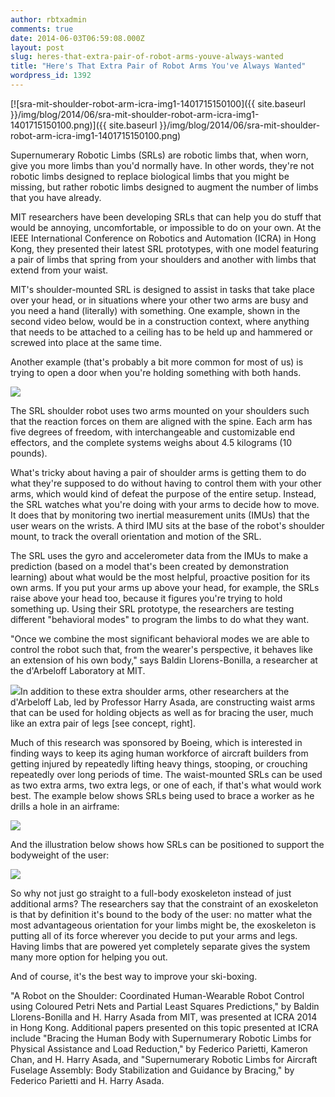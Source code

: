 ```yaml
---
author: rbtxadmin
comments: true
date: 2014-06-03T06:59:08.000Z
layout: post
slug: heres-that-extra-pair-of-robot-arms-youve-always-wanted
title: "Here's That Extra Pair of Robot Arms You've Always Wanted"
wordpress_id: 1392
---
```


[![sra-mit-shoulder-robot-arm-icra-img1-1401715150100]({{ site.baseurl }}/img/blog/2014/06/sra-mit-shoulder-robot-arm-icra-img1-1401715150100.png)]({{ site.baseurl }}/img/blog/2014/06/sra-mit-shoulder-robot-arm-icra-img1-1401715150100.png)

Supernumerary Robotic Limbs (SRLs) are robotic limbs that, when worn, give you more limbs than you'd normally have. In other words, they're not robotic limbs designed to replace biological limbs that you might be missing, but rather robotic limbs designed to augment the number of limbs that you have already.

MIT researchers have been developing SRLs that can help you do stuff that would be annoying, uncomfortable, or impossible to do on your own. At the IEEE International Conference on Robotics and Automation (ICRA) in Hong Kong, they presented their latest SRL prototypes, with one model featuring a pair of limbs that spring from your shoulders and another with limbs that extend from your waist.

MIT's shoulder-mounted SRL is designed to assist in tasks that take place over your head, or in situations where your other two arms are busy and you need a hand (literally) with something. One example, shown in the second video below, would be in a construction context, where anything that needs to be attached to a ceiling has to be held up and hammered or screwed into place at the same time.

Another example (that's probably a bit more common for most of us) is trying to open a door when you're holding something with both hands.

![](http://spectrum.ieee.org/img/srl-img4-1401721722159.png)

The SRL shoulder robot uses two arms mounted on your shoulders such that the reaction forces on them are aligned with the spine. Each arm has five degrees of freedom, with interchangeable and customizable end effectors, and the complete systems weighs about 4.5 kilograms (10 pounds).

What's tricky about having a pair of shoulder arms is getting them to do what they're supposed to do without having to control them with your other arms, which would kind of defeat the purpose of the entire setup. Instead, the SRL watches what you're doing with your arms to decide how to move. It does that by monitoring two inertial measurement units (IMUs) that the user wears on the wrists. A third IMU sits at the base of the robot's shoulder mount, to track the overall orientation and motion of the SRL.

The SRL uses the gyro and accelerometer data from the IMUs to make a prediction (based on a model that's been created by demonstration learning) about what would be the most helpful, proactive position for its own arms. If you put your arms up above your head, for example, the SRLs raise above your head too, because it figures you're trying to hold something up. Using their SRL prototype, the researchers are testing different "behavioral modes" to program the limbs to do what they want.

"Once we combine the most significant behavioral modes we are able to control the robot such that, from the wearer's perspective, it behaves like an extension of his own body," says Baldin Llorens-Bonilla, a researcher at the d'Arbeloff Laboratory at MIT.

![](http://spectrum.ieee.org/img/srl-robot-arms-waist-1401717539211.png)In addition to these extra shoulder arms, other researchers at the d'Arbeloff Lab, led by Professor Harry Asada, are constructing waist arms that can be used for holding objects as well as for bracing the user, much like an extra pair of legs [see concept, right].

Much of this research was sponsored by Boeing, which is interested in finding ways to keep its aging human workforce of aircraft builders from getting injured by repeatedly lifting heavy things, stooping, or crouching repeatedly over long periods of time. The waist-mounted SRLs can be used as two extra arms, two extra legs, or one of each, if that's what would work best. The example below shows SRLs being used to brace a worker as he drills a hole in an airframe:

![](http://spectrum.ieee.org/img/srl-img2-1401720009265.png)

And the illustration below shows how SRLs can be positioned to support the bodyweight of the user:

![](http://spectrum.ieee.org/img/srl-img3-1401720030411.png)

So why not just go straight to a full-body exoskeleton instead of just additional arms? The researchers say that the constraint of an exoskeleton is that by definition it's bound to the body of the user: no matter what the most advantageous orientation for your limbs might be, the exoskeleton is putting all of its force wherever you decide to put your arms and legs. Having limbs that are powered yet completely separate gives the system many more option for helping you out.

And of course, it's the best way to improve your ski-boxing.

"A Robot on the Shoulder: Coordinated Human-Wearable Robot Control using Coloured Petri Nets and Partial Least Squares Predictions," by Baldin Llorens-Bonilla and H. Harry Asada from MIT, was presented at ICRA 2014 in Hong Kong. Additional papers presented on this topic presented at ICRA include "Bracing the Human Body with Supernumerary Robotic Limbs for Physical Assistance and Load Reduction," by Federico Parietti, Kameron Chan, and H. Harry Asada, and "Supernumerary Robotic Limbs for Aircraft Fuselage Assembly: Body Stabilization and Guidance by Bracing," by Federico Parietti and H. Harry Asada.
